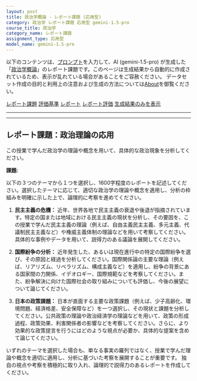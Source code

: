 ```yaml
---
layout: post
title: 政治学概論 - レポート課題 (応用型)
category: 政治学 レポート課題 応用型 gemini-1.5-pro
course_title: 政治学
category_name: レポート課題
assignment_type: 応用型
model_name: gemini-1.5-pro
---
```


以下のコンテンツは、[プロンプト](http://127.0.0.1:8000/generated/政治学/gemini-1.5-pro/prompt_レポート課題-応用型.md)を入力して、AI (gemini-1.5-pro) が生成した「[政治学概論](/contents/政治学/)」のレポート課題です。このページは生成結果から自動的に作成されているため、表示が乱れている場合があることをご容赦ください。
データセット作成の目的と利用上の注意および生成の方法については[About](/About)を御覧ください。

[レポート課題](../レポート課題-応用型)
[評価基準](../評価基準-応用型)
[レポート](../レポート-応用型)
[レポート評価](../レポート評価-応用型)
[生成結果のみを表示](http://127.0.0.1:8000/generated/政治学/gemini-1.5-pro/レポート課題-応用型.md)
  

***
***
  
## レポート課題：政治理論の応用

この授業で学んだ政治学の理論や概念を用いて、具体的な政治現象を分析してください。

**課題:**

以下の３つのテーマから１つを選択し、1600字程度のレポートを記述してください。選択したテーマに応じて、適切な政治学の理論や概念を適用し、分析の枠組みを明確に示した上で、論理的に考察を進めてください。

1. **民主主義の危機：** 近年、世界各地で民主主義の衰退や後退が指摘されています。特定の国または地域における民主主義の現状を分析し、その要因を、この授業で学んだ民主主義の理論（例えば、自由主義民主主義、多元主義、代議制民主主義など）や権威主義体制の理論などを用いて考察してください。具体的な事例やデータを用いて、説得力のある議論を展開してください。

2. **国際紛争の分析：** 近年発生した、あるいは現在進行中の特定の国際紛争を選び、その原因と経過を分析してください。国際関係論の主要な理論（例えば、リアリズム、リベラリズム、構成主義など）を適用し、紛争の背景にある国家間の力関係、イデオロギー、国際規範などを考察してください。また、紛争解決に向けた国際社会の取り組みについても評価し、今後の展望について論じてください。

3. **日本の政策課題：** 日本が直面する主要な政策課題（例えば、少子高齢化、環境問題、経済格差、安全保障など）を一つ選択し、その現状と課題を分析してください。公共政策の理論や政治経済学の理論などを用いて、政策の形成過程、政策効果、利害関係者の影響などを考察してください。さらに、より効果的な政策提言を行うにはどのような視点が必要か、具体的な提案を含めて論じてください。


いずれのテーマを選択した場合も、単なる事実の羅列ではなく、授業で学んだ理論や概念を適切に適用し、分析に基づいた考察を展開することが重要です。  独自の視点や考察を積極的に取り入れ、論理的で説得力のあるレポートを作成してください。
